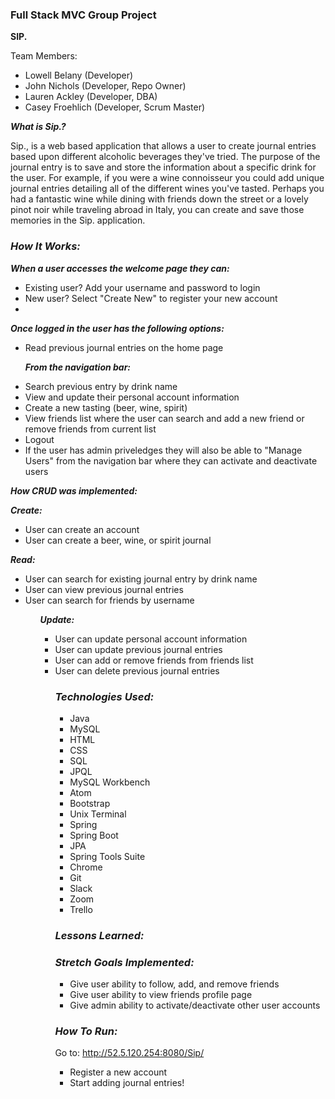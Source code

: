 ### Full Stack MVC Group Project

<strong> SIP. </strong>


Team Members:
<ul>
<li>Lowell Belany (Developer)</li>
<li>John Nichols (Developer, Repo Owner)</li>
<li>Lauren Ackley (Developer, DBA)</li>
<li>Casey Froehlich (Developer, Scrum Master)</li>
</ul>

<strong><em>What is Sip.?</strong></em>

Sip., is a web based application that allows a user to create journal entries based upon different alcoholic beverages they've tried. The purpose of the journal entry is to save and store the information about a specific drink for the user. For example, if you were a wine connoisseur you could add unique journal entries detailing all of the different wines you've tasted. Perhaps you had a fantastic wine while dining with friends down the street or a lovely pinot noir while traveling abroad in Italy, you can create and save those memories in the Sip. application.

### <strong><em>How It Works:</strong></em>

<strong><em>When a user accesses the welcome page they can:</strong></em>
<ul>
<li> Existing user? Add your username and password to login</li>
<li> New user? Select "Create New" to register your new account<li>
</ul>

<strong><em>Once logged in the user has the following options:</strong></em>
<ul>
<li> Read previous journal entries on the home page</li>

<strong><em>From the navigation bar:</strong></em>
<li> Search previous entry by drink name</li>
<li> View  and update their personal account information</li>
<li> Create a new tasting (beer, wine, spirit)</li>
<li> View friends list where the user can search and add a new friend or remove friends from current list</li>
<li> Logout</li>
<li> If the user has admin priveledges they will also be able to "Manage Users" from the navigation bar where they can activate and deactivate users</li>
 </ul>

<strong><em> How CRUD was implemented:</strong></em>

 <strong><em>Create:</strong></em>
 <ul>
 <li> User can create an account</li>
 <li> User can create a beer, wine, or spirit journal</li>
 </ul>

<strong><em>Read:</strong></em>
 <ul>
 <li> User can search for existing journal entry by drink name</li>
 <li> User can view previous journal entries</li>
 <li> User can search for friends by username</li>
 <ul>

<strong><em> Update:</strong></em>
 <ul>
 <li> User can update personal account information</li>
 <li> User can update previous journal entries</li>
 <li> User can add or remove friends from friends list</li>
 <li> User can delete previous journal entries</li>




### <strong><em>Technologies Used:</strong></em>
<ul>
<li>Java</li>
<li>MySQL</li>
<li>HTML</li>
<li>CSS</li>
<li>SQL</li>
<li>JPQL</li>
<li>MySQL Workbench</li>
<li>Atom</li>
<li>Bootstrap</li>
<li>Unix Terminal</li>
<li>Spring</li>
<li>Spring Boot</li>
<li>JPA</li>
<li>Spring Tools Suite</li>
<li>Chrome</li>
<li>Git</li>
<li>Slack</li>
<li>Zoom</li>
<li>Trello</li>
</ul>

### <strong><em>Lessons Learned:</strong></em>


### <strong><em>Stretch Goals Implemented:</strong></em>
<ul>
<li> Give user ability to follow, add, and remove friends</li>
<li> Give user ability to view friends profile page</li>
<li> Give admin ability to activate/deactivate other user accounts</li>
</ul>


### <strong><em>How To Run:</strong></em>

Go to: http://52.5.120.254:8080/Sip/
<ul>
<li> Register a new account</li>
<li> Start adding journal entries! </li>
</ul>
